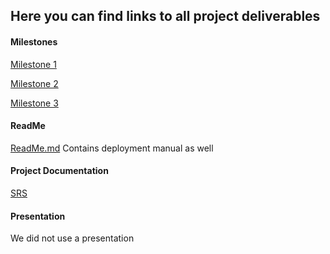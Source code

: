 ## Here you can find links to all project deliverables

#### Milestones

[Milestone 1](../Milestone1)


[Milestone 2](../Milestone2)


[Milestone 3](../Milestone3)

#### ReadMe
[ReadMe.md](../README.md) Contains deployment manual as well

#### Project Documentation
[SRS](SRS.pdf)

#### Presentation
We did not use a presentation